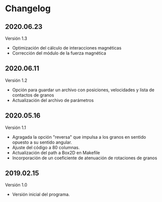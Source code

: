 # Changelog

## 2020.06.23
Versión 1.3

- Optimización del cálculo de interacciones magnéticas
- Corrección del módulo de la fuerza magnética

## 2020.06.11
Versión 1.2

- Opción para guardar un archivo con posiciones, velocidades y lista de 
  contactos de granos
- Actualización del archivo de parámetros

## 2020.05.16 
Versión 1.1

- Agragada la opción "reversa" que impulsa a los granos en sentido opuesto
  a su sentido angular.
- Ajuste del código a 80 columnas.
- Actualización del path a Box2D en Makefile
- Incorporación de un coeficiente de atenuación de rotaciones de granos

## 2019.02.15
Versión 1.0

- Versión inicial del programa.

